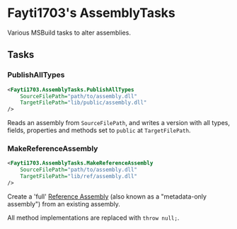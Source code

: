 # Fayti1703's AssemblyTasks

Various MSBuild tasks to alter assemblies.

## Tasks

### PublishAllTypes

```xml
<Fayti1703.AssemblyTasks.PublishAllTypes
	SourceFilePath="path/to/assembly.dll"
	TargetFilePath="lib/public/assembly.dll"
/>
```

Reads an assembly from `SourceFilePath`, and writes a version with all
types, fields, properties and methods set to `public` at `TargetFilePath`.

### MakeReferenceAssembly

```xml
<Fayti1703.AssemblyTasks.MakeReferenceAssembly
	SourceFilePath="path/to/assembly.dll"
	TargetFilePath="lib/ref/assembly.dll"
/>
```

Create a 'full' [Reference Assembly](https://learn.microsoft.com/en-us/dotnet/standard/assembly/reference-assemblies) (also known as a "metadata-only assembly")
from an existing assembly.

All method implementations are replaced with `throw null;`.

